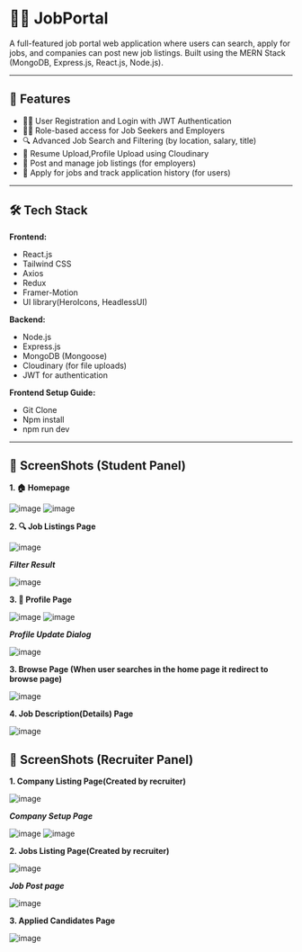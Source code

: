 # 🧑‍💼 JobPortal

A full-featured job portal web application where users can search, apply for jobs, and companies can post new job listings. Built using the MERN Stack (MongoDB, Express.js, React.js, Node.js).

---

## 🚀 Features

- 🧑‍🎓 User Registration and Login with JWT Authentication
- 👨‍💼 Role-based access for Job Seekers and Employers
- 🔍 Advanced Job Search and Filtering (by location, salary, title)
- 📝 Resume Upload,Profile Upload using Cloudinary
- 💼 Post and manage job listings (for employers)
- 🎯 Apply for jobs and track application history (for users)
---

## 🛠️ Tech Stack

**Frontend:**
- React.js
- Tailwind CSS
- Axios
- Redux
- Framer-Motion
- UI library(HeroIcons, HeadlessUI)

**Backend:**
- Node.js
- Express.js
- MongoDB (Mongoose)
- Cloudinary (for file uploads)
- JWT for authentication

**Frontend Setup Guide:**
- Git Clone
- Npm install
- npm run dev

---

## 📸 ScreenShots (Student Panel)

**1. 🏠 Homepage**

![image](https://github.com/user-attachments/assets/463f5725-8290-4c94-ab41-7132c3d8f066)
![image](https://github.com/user-attachments/assets/e691101f-146d-42f3-b41a-12cd9fbbdea7)

**2. 🔍 Job Listings Page**

![image](https://github.com/user-attachments/assets/390d3f6e-3258-4bba-9791-717984236598)

***Filter Result***

![image](https://github.com/user-attachments/assets/ee656b28-acd2-4211-80cf-42773893d287)


**3. 👤 Profile Page**

![image](https://github.com/user-attachments/assets/7889b30e-48d7-4c4c-881a-be754050e8bf)
![image](https://github.com/user-attachments/assets/5d045633-9ad2-4b77-9eaa-2a446f23c372)

***Profile Update Dialog***

![image](https://github.com/user-attachments/assets/3e7dbc5a-4408-4255-8fae-9a478229fbb7)


**3.  Browse Page (When user searches in the home page it redirect to browse page)**

![image](https://github.com/user-attachments/assets/2aa3a7db-bc8c-466e-8b10-3a5956d15310)

**4. Job Description(Details) Page**

![image](https://github.com/user-attachments/assets/02ea3941-b1f5-40df-a4d2-1c7a11b795d6)


## 📸 ScreenShots (Recruiter Panel)

**1. Company Listing Page(Created by recruiter)**

![image](https://github.com/user-attachments/assets/6598229a-c479-4d0b-8b44-c09066ec9a4f)

***Company Setup Page***

![image](https://github.com/user-attachments/assets/f45a718d-b44f-4d5a-b5f8-c6d0179c867c)
![image](https://github.com/user-attachments/assets/30b35619-7907-4f31-a5ea-a9679bb0e3c2)


**2. Jobs Listing Page(Created by recruiter)**

![image](https://github.com/user-attachments/assets/a33daf47-899e-4813-baf5-68a8984c5dee)

***Job Post page***

![image](https://github.com/user-attachments/assets/51bf3a43-fe2e-4966-a7e0-8cc22e62c5bc)


**3. Applied Candidates Page**

![image](https://github.com/user-attachments/assets/3c809125-e429-4cdd-a5d4-f2b4ac0a300b)



